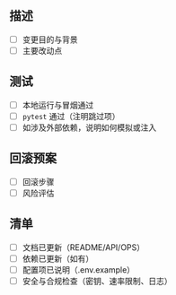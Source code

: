 ## 描述
- [ ] 变更目的与背景
- [ ] 主要改动点

## 测试
- [ ] 本地运行与冒烟通过
- [ ] `pytest` 通过（注明跳过项）
- [ ] 如涉及外部依赖，说明如何模拟或注入

## 回滚预案
- [ ] 回滚步骤
- [ ] 风险评估

## 清单
- [ ] 文档已更新（README/API/OPS）
- [ ] 依赖已更新（如有）
- [ ] 配置项已说明（.env.example）
- [ ] 安全与合规检查（密钥、速率限制、日志）
